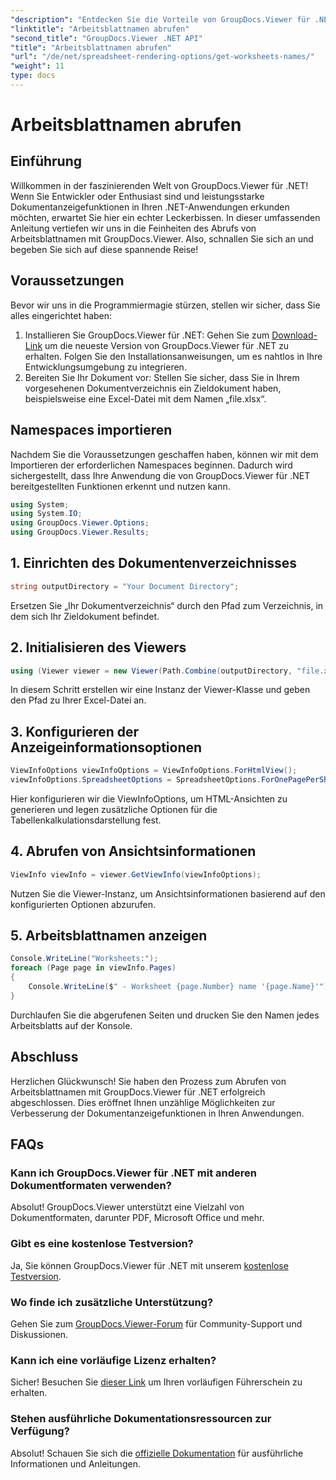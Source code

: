 ```yaml
---
"description": "Entdecken Sie die Vorteile von GroupDocs.Viewer für .NET – integrieren Sie die Dokumentanzeige nahtlos in Ihre Anwendungen. Testen Sie jetzt die kostenlose Testversion!"
"linktitle": "Arbeitsblattnamen abrufen"
"second_title": "GroupDocs.Viewer .NET API"
"title": "Arbeitsblattnamen abrufen"
"url": "/de/net/spreadsheet-rendering-options/get-worksheets-names/"
"weight": 11
type: docs
---
```

# Arbeitsblattnamen abrufen

## Einführung
Willkommen in der faszinierenden Welt von GroupDocs.Viewer für .NET! Wenn Sie Entwickler oder Enthusiast sind und leistungsstarke Dokumentanzeigefunktionen in Ihren .NET-Anwendungen erkunden möchten, erwartet Sie hier ein echter Leckerbissen. In dieser umfassenden Anleitung vertiefen wir uns in die Feinheiten des Abrufs von Arbeitsblattnamen mit GroupDocs.Viewer. Also, schnallen Sie sich an und begeben Sie sich auf diese spannende Reise!
## Voraussetzungen
Bevor wir uns in die Programmiermagie stürzen, stellen wir sicher, dass Sie alles eingerichtet haben:
1. Installieren Sie GroupDocs.Viewer für .NET: Gehen Sie zum [Download-Link](https://releases.groupdocs.com/viewer/net/) um die neueste Version von GroupDocs.Viewer für .NET zu erhalten. Folgen Sie den Installationsanweisungen, um es nahtlos in Ihre Entwicklungsumgebung zu integrieren.
2. Bereiten Sie Ihr Dokument vor: Stellen Sie sicher, dass Sie in Ihrem vorgesehenen Dokumentverzeichnis ein Zieldokument haben, beispielsweise eine Excel-Datei mit dem Namen „file.xlsx“.
## Namespaces importieren
Nachdem Sie die Voraussetzungen geschaffen haben, können wir mit dem Importieren der erforderlichen Namespaces beginnen. Dadurch wird sichergestellt, dass Ihre Anwendung die von GroupDocs.Viewer für .NET bereitgestellten Funktionen erkennt und nutzen kann.
```csharp
using System;
using System.IO;
using GroupDocs.Viewer.Options;
using GroupDocs.Viewer.Results;
```
## 1. Einrichten des Dokumentenverzeichnisses
```csharp
string outputDirectory = "Your Document Directory";
```
Ersetzen Sie „Ihr Dokumentverzeichnis“ durch den Pfad zum Verzeichnis, in dem sich Ihr Zieldokument befindet.
## 2. Initialisieren des Viewers
```csharp
using (Viewer viewer = new Viewer(Path.Combine(outputDirectory, "file.xlsx")))
```
In diesem Schritt erstellen wir eine Instanz der Viewer-Klasse und geben den Pfad zu Ihrer Excel-Datei an.
## 3. Konfigurieren der Anzeigeinformationsoptionen
```csharp
ViewInfoOptions viewInfoOptions = ViewInfoOptions.ForHtmlView();
viewInfoOptions.SpreadsheetOptions = SpreadsheetOptions.ForOnePagePerSheet();
```
Hier konfigurieren wir die ViewInfoOptions, um HTML-Ansichten zu generieren und legen zusätzliche Optionen für die Tabellenkalkulationsdarstellung fest.
## 4. Abrufen von Ansichtsinformationen
```csharp
ViewInfo viewInfo = viewer.GetViewInfo(viewInfoOptions);
```
Nutzen Sie die Viewer-Instanz, um Ansichtsinformationen basierend auf den konfigurierten Optionen abzurufen.
## 5. Arbeitsblattnamen anzeigen
```csharp
Console.WriteLine("Worksheets:");
foreach (Page page in viewInfo.Pages)
{
    Console.WriteLine($" - Worksheet {page.Number} name '{page.Name}'");
}
```
Durchlaufen Sie die abgerufenen Seiten und drucken Sie den Namen jedes Arbeitsblatts auf der Konsole.
## Abschluss
Herzlichen Glückwunsch! Sie haben den Prozess zum Abrufen von Arbeitsblattnamen mit GroupDocs.Viewer für .NET erfolgreich abgeschlossen. Dies eröffnet Ihnen unzählige Möglichkeiten zur Verbesserung der Dokumentanzeigefunktionen in Ihren Anwendungen.
## FAQs
### Kann ich GroupDocs.Viewer für .NET mit anderen Dokumentformaten verwenden?
Absolut! GroupDocs.Viewer unterstützt eine Vielzahl von Dokumentformaten, darunter PDF, Microsoft Office und mehr.
### Gibt es eine kostenlose Testversion?
Ja, Sie können GroupDocs.Viewer für .NET mit unserem [kostenlose Testversion](https://releases.groupdocs.com/).
### Wo finde ich zusätzliche Unterstützung?
Gehen Sie zum [GroupDocs.Viewer-Forum](https://forum.groupdocs.com/c/viewer/9) für Community-Support und Diskussionen.
### Kann ich eine vorläufige Lizenz erhalten?
Sicher! Besuchen Sie [dieser Link](https://purchase.groupdocs.com/temporary-license/) um Ihren vorläufigen Führerschein zu erhalten.
### Stehen ausführliche Dokumentationsressourcen zur Verfügung?
Absolut! Schauen Sie sich die [offizielle Dokumentation](https://tutorials.groupdocs.com/viewer/net/) für ausführliche Informationen und Anleitungen.
